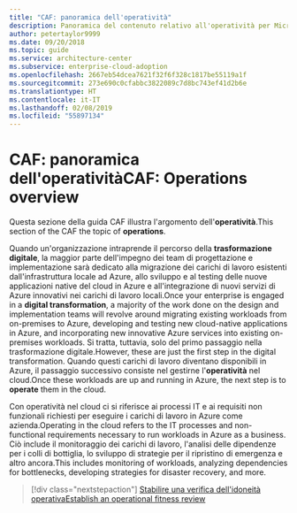 ```yaml
---
title: "CAF: panoramica dell'operatività"
description: Panoramica del contenuto relativo all'operatività per Microsoft Cloud Adoption Framework per Azure
author: petertaylor9999
ms.date: 09/20/2018
ms.topic: guide
ms.service: architecture-center
ms.subservice: enterprise-cloud-adoption
ms.openlocfilehash: 2667eb54dcea7621f32f6f328c1817be55119a1f
ms.sourcegitcommit: 273e690c0cfabbc3822089c7d8bc743ef41d2b6e
ms.translationtype: HT
ms.contentlocale: it-IT
ms.lasthandoff: 02/08/2019
ms.locfileid: "55897134"
---
```

# <a name="caf-operations-overview"></a><span data-ttu-id="6aa34-103">CAF: panoramica dell'operatività</span><span class="sxs-lookup"><span data-stu-id="6aa34-103">CAF: Operations overview</span></span>

<span data-ttu-id="6aa34-104">Questa sezione della guida CAF illustra l'argomento dell'**operatività**.</span><span class="sxs-lookup"><span data-stu-id="6aa34-104">This section of the CAF the topic of **operations**.</span></span>

<span data-ttu-id="6aa34-105">Quando un'organizzazione intraprende il percorso della **trasformazione digitale**, la maggior parte dell'impegno dei team di progettazione e implementazione sarà dedicato alla migrazione dei carichi di lavoro esistenti dall'infrastruttura locale ad Azure, allo sviluppo e al testing delle nuove applicazioni native del cloud in Azure e all'integrazione di nuovi servizi di Azure innovativi nei carichi di lavoro locali.</span><span class="sxs-lookup"><span data-stu-id="6aa34-105">Once your enterprise is engaged in a **digital transformation**, a majority of the work done on the design and implementation teams will revolve around migrating existing workloads from on-premises to Azure, developing and testing new cloud-native applications in Azure, and incorporating new innovative Azure services into existing on-premises workloads.</span></span> <span data-ttu-id="6aa34-106">Si tratta, tuttavia, solo del primo passaggio nella trasformazione digitale.</span><span class="sxs-lookup"><span data-stu-id="6aa34-106">However, these are just the first step in the digital transformation.</span></span> <span data-ttu-id="6aa34-107">Quando questi carichi di lavoro diventano disponibili in Azure, il passaggio successivo consiste nel gestirne l'**operatività** nel cloud.</span><span class="sxs-lookup"><span data-stu-id="6aa34-107">Once these workloads are up and running in Azure, the next step is to **operate** them in the cloud.</span></span>

<span data-ttu-id="6aa34-108">Con operatività nel cloud ci si riferisce ai processi IT e ai requisiti non funzionali richiesti per eseguire i carichi di lavoro in Azure come azienda.</span><span class="sxs-lookup"><span data-stu-id="6aa34-108">Operating in the cloud refers to the IT processes and non-functional requirements necessary to run workloads in Azure as a business.</span></span> <span data-ttu-id="6aa34-109">Ciò include il monitoraggio dei carichi di lavoro, l'analisi delle dipendenze per i colli di bottiglia, lo sviluppo di strategie per il ripristino di emergenza e altro ancora.</span><span class="sxs-lookup"><span data-stu-id="6aa34-109">This includes monitoring of workloads, analyzing dependencies for bottlenecks, developing strategies for disaster recovery, and more.</span></span>

> [!div class="nextstepaction"]
> [<span data-ttu-id="6aa34-110">Stabilire una verifica dell'idoneità operativa</span><span class="sxs-lookup"><span data-stu-id="6aa34-110">Establish an operational fitness review</span></span>](operational-fitness-review.md)
